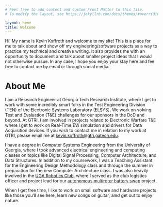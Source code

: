```yaml
---
# Feel free to add content and custom Front Matter to this file.
# To modify the layout, see https://jekyllrb.com/docs/themes/#overriding-theme-defaults

layout: home
title: Welcome
---
```


Hi! My name is Kevin Koffroth and welcome to my site! This is a place for me to talk about and show off my engineering/software projects as a way to practice my technical and creative writing. It also provides me with an opportunity to document and talk about smaller project ideas that I would not otherwise pursue. In any case, I hope you enjoy your stay here and feel free to contact me by email or through social media.

# About Me

I am a Research Engineer at Georgia Tech Research Institute, where I get to work with some incredibly smart folks in the Test Engineering Division (TEN) of the Electronic Systems Laboratory (ELSYS). We work on solving Test and Evaluation (T&E) challenges for our sponsors in the DoD and beyond. At GTRI, I am involved in projects related to Electronic Warfare T&E where I get to work on Real-Time EW simulation and drivers for Data Acquisition devices. If you wish to contact me in relation to my work at GTRI, please email me at [kevin.koffroth@gtri.gatech.edu](mailto:kevin.koffroth@gtri.gatech.edu).

I have a degree in Computer Systems Engineering from the University of Georgia, where I took advanced electrical engineering and computing classes on topics like Digital Signal Processing, Computer Architecture, and Data Structures. In addition to my coursework, I was a Teaching Assistant for the Engineering Design Methodology class and through the summer in preparation for the new Computer Architecture class. I was also heavily involved in the [UGA Robotics Club](https://engineering.uga.edu/current/student-organizations/robotics-club), where I served as the club logistics officer and project lead for our [autonomous multirotor battery swap](https://github.com/uga-robotics/AutonomousHexacopter) project. 

When I get free time, I like to work on small software and hardware projects like those you'll see here, learn new songs on guitar, amd get out to enjoy nature.

